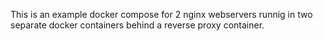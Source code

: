 This is an example docker compose for 2 nginx webservers runnig in two separate docker containers behind a reverse proxy container.
